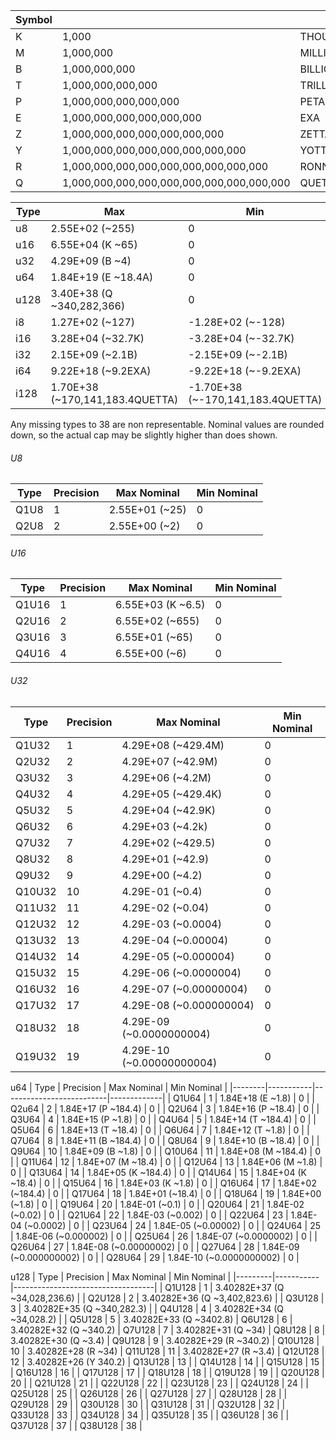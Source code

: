 | Symbol |                                           |          |
|--------|-------------------------------------------|----------|
| K      | 1,000                                     | THOUSAND |
| M      | 1,000,000                                 | MILLION  |
| B      | 1,000,000,000                             | BILLION  |
| T      | 1,000,000,000,000                         | TRILLION |
| P      | 1,000,000,000,000,000                     | PETA     |
| E      | 1,000,000,000,000,000,000                 | EXA      |
| Z      | 1,000,000,000,000,000,000,000             | ZETTA    |
| Y      | 1,000,000,000,000,000,000,000,000         | YOTTA    |
| R      | 1,000,000,000,000,000,000,000,000,000     | RONNA    |
| Q      | 1,000,000,000,000,000,000,000,000,000,000 | QUETTA   |

| Type | Max                             | Min                               | Size |
|------|---------------------------------|-----------------------------------|------|
| u8   | 2.55E+02 (~255)                 | 0                                 | 1    |
| u16  | 6.55E+04 (K ~65)                | 0                                 | 2    |
| u32  | 4.29E+09 (B ~4)                 | 0                                 | 4    |
| u64  | 1.84E+19 (E ~18.4A)             | 0                                 | 8    |
| u128 | 3.40E+38 (Q ~340,282,366)       | 0                                 | 16   |
| i8   | 1.27E+02 (~127)                 | -1.28E+02 (~-128)                 | 1    |
| i16  | 3.28E+04 (~32.7K)               | -3.28E+04 (~-32.7K)               | 2    |
| i32  | 2.15E+09 (~2.1B)                | -2.15E+09 (~-2.1B)                | 4    |
| i64  | 9.22E+18 (~9.2EXA)              | -9.22E+18 (~-9.2EXA)              | 8    |
| i128 | 1.70E+38 (~170,141,183.4QUETTA) | -1.70E+38 (~-170,141,183.4QUETTA) | 16   |


Any missing types to 38 are non representable. Nominal values are rounded down, so the actual cap may be slightly higher than does shown.

###### U8
| Type  | Precision | Max Nominal    | Min Nominal |
|-------|-----------|----------------|-------------| 
| Q1U8  | 1         | 2.55E+01 (~25) | 0           |
| Q2U8  | 2         | 2.55E+00 (~2)  | 0           |

###### U16
| Type   | Precision | Max Nominal       | Min Nominal |
|--------|-----------|-------------------|-------------|
| Q1U16  | 1         | 6.55E+03 (K ~6.5) | 0           |
| Q2U16  | 2         | 6.55E+02 (~655)   | 0           |
| Q3U16  | 3         | 6.55E+01 (~65)    | 0           |
| Q4U16  | 4         | 6.55E+00 (~6)     | 0           |

###### U32
| Type   | Precision | Max Nominal               | Min Nominal |
|--------|-----------|---------------------------|-------------|
| Q1U32  | 1         | 4.29E+08 (~429.4M)        | 0           |
| Q2U32  | 2         | 4.29E+07 (~42.9M)         | 0           |
| Q3U32  | 3         | 4.29E+06 (~4.2M)          | 0           |
| Q4U32  | 4         | 4.29E+05 (~429.4K)        | 0           |
| Q5U32  | 5         | 4.29E+04 (~42.9K)         | 0           |
| Q6U32  | 6         | 4.29E+03 (~4.2k)          | 0           |
| Q7U32  | 7         | 4.29E+02 (~429.5)         | 0           |
| Q8U32  | 8         | 4.29E+01 (~42.9)          | 0           |
| Q9U32  | 9         | 4.29E+00 (~4.2)           | 0           |
| Q10U32 | 10        | 4.29E-01 (~0.4)           | 0           |
| Q11U32 | 11        | 4.29E-02 (~0.04)          | 0           |
| Q12U32 | 12        | 4.29E-03 (~0.0004)        | 0           |
| Q13U32 | 13        | 4.29E-04 (~0.00004)       | 0           |
| Q14U32 | 14        | 4.29E-05 (~0.000004)      | 0           |
| Q15U32 | 15        | 4.29E-06 (~0.0000004)     | 0           |
| Q16U32 | 16        | 4.29E-07 (~0.00000004)    | 0           |
| Q17U32 | 17        | 4.29E-08 (~0.000000004)   | 0           |
| Q18U32 | 18        | 4.29E-09 (~0.0000000004)  | 0           |
| Q19U32 | 19        | 4.29E-10 (~0.00000000004) | 0           |

u64
| Type   | Precision | Max Nominal              | Min Nominal |
|--------|-----------|--------------------------|-------------|
| Q1U64  | 1         | 1.84E+18 (E ~1.8)        | 0           |
| Q2u64  | 2         | 1.84E+17 (P ~184.4)      | 0           |
| Q2U64  | 3         | 1.84E+16 (P ~18.4)       | 0           |
| Q3U64  | 4         | 1.84E+15 (P ~1.8)        | 0           |
| Q4U64  | 5         | 1.84E+14 (T ~184.4)      | 0           |
| Q5U64  | 6         | 1.84E+13 (T ~18.4)       | 0           |
| Q6U64  | 7         | 1.84E+12 (T ~1.8)        | 0           |
| Q7U64  | 8         | 1.84E+11 (B ~184.4)      | 0           |
| Q8U64  | 9         | 1.84E+10 (B ~18.4)       | 0           |
| Q9U64  | 10        | 1.84E+09 (B ~1.8)        | 0           |
| Q10U64 | 11        | 1.84E+08 (M ~184.4)      | 0           |
| Q11U64 | 12        | 1.84E+07 (M ~18.4)       | 0           |
| Q12U64 | 13        | 1.84E+06 (M ~1.8)        | 0           |
| Q13U64 | 14        | 1.84E+05 (K ~184.4)      | 0           |
| Q14U64 | 15        | 1.84E+04 (K ~18.4)       | 0           |
| Q15U64 | 16        | 1.84E+03 (K ~1.8)        | 0           |
| Q16U64 | 17        | 1.84E+02 (~184.4)        | 0           |
| Q17U64 | 18        | 1.84E+01 (~18.4)         | 0           |
| Q18U64 | 19        | 1.84E+00 (~1.8)          | 0           |
| Q19U64 | 20        | 1.84E-01 (~0.1)          | 0           |
| Q20U64 | 21        | 1.84E-02 (~0.02)         | 0           |
| Q21U64 | 22        | 1.84E-03 (~0.002)        | 0           |
| Q22U64 | 23        | 1.84E-04 (~0.0002)       | 0           |
| Q23U64 | 24        | 1.84E-05 (~0.00002)      | 0           |
| Q24U64 | 25        | 1.84E-06 (~0.000002)     | 0           |
| Q25U64 | 26        | 1.84E-07 (~0.0000002)    | 0           |
| Q26U64 | 27        | 1.84E-08 (~0.00000002)   | 0           |
| Q27U64 | 28        | 1.84E-09 (~0.000000002)  | 0           |
| Q28U64 | 29        | 1.84E-10 (~0.0000000002) | 0           |

u128
| Type    | Precision | Max Nominal                       | Min Nominal |
|---------|-----------|-----------------------------------|
| Q1U128  | 1         | 3.40282E+37 (Q ~34,028,236.6)     | 
| Q2U128  | 2         | 3.40282E+36 (Q ~3,402,823.6)      |
| Q3U128  | 3         | 3.40282E+35 (Q ~340,282.3)    |
| Q4U128  | 4         | 3.40282E+34 (Q ~34,028.2)     |
| Q5U128  | 5         | 3.40282E+33 (Q ~3402.8)
| Q6U128  | 6         | 3.40282E+32 (Q ~340.2)
| Q7U128  | 7         | 3.40282E+31 (Q ~34)
| Q8U128  | 8         | 3.40282E+30 (Q ~3.4)
| Q9U128  | 9         | 3.40282E+29 (R ~340.2)
| Q10U128 | 10        | 3.40282E+28 (R ~34)
| Q11U128 | 11        | 3.40282E+27 (R ~3.4)
| Q12U128 | 12        | 3.40282E+26 (Y 340.2)
| Q13U128 | 13        | 
| Q14U128 | 14        |
| Q15U128 | 15        |
| Q16U128 | 16        |
| Q17U128 | 17        |
| Q18U128 | 18        |
| Q19U128 | 19        |
| Q20U128 | 20        |
| Q21U128 | 21        |
| Q22U128 | 22        |
| Q23U128 | 23        |
| Q24U128 | 24        |
| Q25U128 | 25        |
| Q26U128 | 26        |
| Q27U128 | 27        |
| Q28U128 | 28        |
| Q29U128 | 29        |
| Q30U128 | 30        |
| Q31U128 | 31        |
| Q32U128 | 32        |
| Q33U128 | 33        |
| Q34U128 | 34        |
| Q35U128 | 35        |
| Q36U128 | 36        |
| Q37U128 | 37        |
| Q38U128 | 38        |